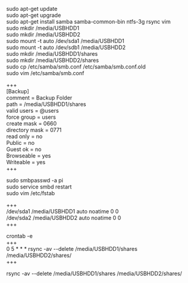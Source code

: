sudo apt-get update  
sudo apt-get upgrade  
sudo apt-get install samba samba-common-bin ntfs-3g rsync vim  
sudo mkdir /media/USBHDD1  
sudo mkdir /media/USBHDD2  
sudo mount -t auto /dev/sda1 /media/USBHDD1  
sudo mount -t auto /dev/sdb1 /media/USBHDD2  
sudo mkdir /media/USBHDD1/shares  
sudo mkdir /media/USBHDD2/shares  
sudo cp /etc/samba/smb.conf /etc/samba/smb.conf.old  
sudo vim /etc/samba/smb.conf  
  
+++  
[Backup]  
comment = Backup Folder  
path = /media/USBHDD1/shares  
valid users = @users  
force group = users  
create mask = 0660  
directory mask = 0771  
read only = no  
Public = no  
Guest ok = no  
Browseable = yes  
Writeable = yes  
+++  
  
sudo smbpasswd -a pi  
sudo service smbd restart  
sudo vim /etc/fstab  
  
+++  
/dev/sda1 /media/USBHDD1 auto noatime 0 0  
/dev/sda2 /media/USBHDD2 auto noatime 0 0  
+++  
  
crontab -e  
+++  
0 5 * * * rsync -av --delete /media/USBHDD1/shares /media/USBHDD2/shares/  
+++  
  
rsync -av --delete /media/USBHDD1/shares /media/USBHDD2/shares/  
  

